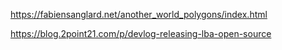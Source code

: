 https://fabiensanglard.net/another_world_polygons/index.html

https://blog.2point21.com/p/devlog-releasing-lba-open-source